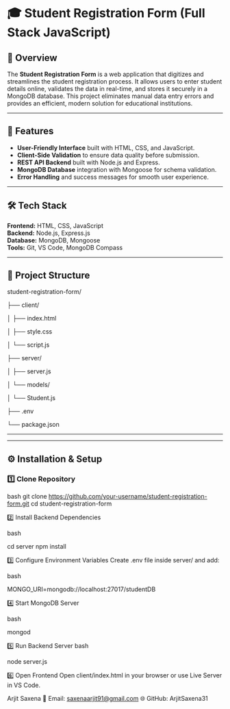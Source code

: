 # 🎓 Student Registration Form (Full Stack JavaScript)

## 📌 Overview
The **Student Registration Form** is a web application that digitizes and streamlines the student registration process. It allows users to enter student details online, validates the data in real-time, and stores it securely in a MongoDB database. This project eliminates manual data entry errors and provides an efficient, modern solution for educational institutions.

---

## 🚀 Features
- **User-Friendly Interface** built with HTML, CSS, and JavaScript.
- **Client-Side Validation** to ensure data quality before submission.
- **REST API Backend** built with Node.js and Express.
- **MongoDB Database** integration with Mongoose for schema validation.
- **Error Handling** and success messages for smooth user experience.

---

## 🛠 Tech Stack
**Frontend:** HTML, CSS, JavaScript  
**Backend:** Node.js, Express.js  
**Database:** MongoDB, Mongoose  
**Tools:** Git, VS Code, MongoDB Compass  

---

## 📂 Project Structure


student-registration-form/

├── client/

│ ├── index.html

│ ├── style.css

│ └── script.js

├── server/

│ ├── server.js

│ └── models/

│ └── Student.js

├── .env

└── package.json


---

---

## ⚙️ Installation & Setup

### 1️⃣ Clone Repository
bash
git clone https://github.com/your-username/student-registration-form.git
cd student-registration-form


2️⃣ Install Backend Dependencies

bash

cd server
npm install

3️⃣ Configure Environment Variables
Create .env file inside server/ and add:

bash

MONGO_URI=mongodb://localhost:27017/studentDB

4️⃣ Start MongoDB Server

bash


mongod

5️⃣ Run Backend Server
bash

node server.js

6️⃣ Open Frontend
Open client/index.html in your browser or use Live Server in VS Code.

Arjit Saxena
📧 Email: saxenaarjit91@gmail.com
🌐 GitHub: ArjitSaxena31
